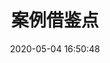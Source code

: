 ---
title: 案例借鉴点
date: 2020-05-04 16:50:48
categories:
- 交互-p5.js-作业
tags:
- 代码
photos: https://picsum.photos/600/400/?random
---